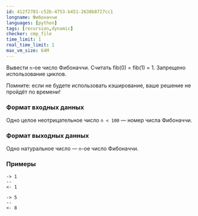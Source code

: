 ```yaml
---
id: 412f2781-c52b-4753-b451-2638b8727cc1
longname: Фибоначчи
languages: [python]
tags: [recursion,dynamic]
checker: cmp_file
time_limit: 1
real_time_limit: 1
max_vm_size: 64M
---
```



Вывести `n`-ое число Фибоначчи. Считать fib(0) = fib(1) = 1. Запрещено использование циклов.

Помните: если не будете использовать кэширование, ваше решение не пройдёт по времени!

### Формат входных данных

Одно целое неотрицательное число `n < 100` — номер числа Фибоначчи.

### Формат выходных данных

Одно натуральное число — `n`-ое число Фибоначчи.

### Примеры

```
-> 1
--
<- 1
```

```
-> 5
--
<- 8
```

